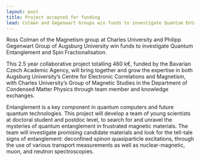 ```yaml
---
layout: post
title: Project accepted for funding
lead: Colman and Gegenwart Groups win funds to investigate Quantum Entanglement and Spin Fractionalisation
---
```


Ross Colman of the Magnetism group at Charles University and Philipp Gegenwart Group of Augsburg University win funds to investigate Quantum Entanglement and Spin Fractionalisation.

This 2.5 year collaborative project totalling 460 k€, funded by the Bavarian Czech Academic Agency, will bring together and grow the expertise in both Augsburg University’s Centre for Electronic Correlations and Magnetism, with Charles University’s Group of Magnetic Studies in the Department of Condensed Matter Physics through team member and knowledge exchanges.

Entanglement is a key component in quantum computers and future quantum technologies. This project will develop a team of young scientists at doctoral student and postdoc level, to search for and unravel the mysteries of quantum entanglement in frustrated magnetic materials. The team will investigate promising candidate materials and look for the tell-tale signs of entanglement: deconfined spinon quasiparticle excitations, through the use of various transport measurements as well as nuclear-magnetic, muon, and neutron spectroscopies.
